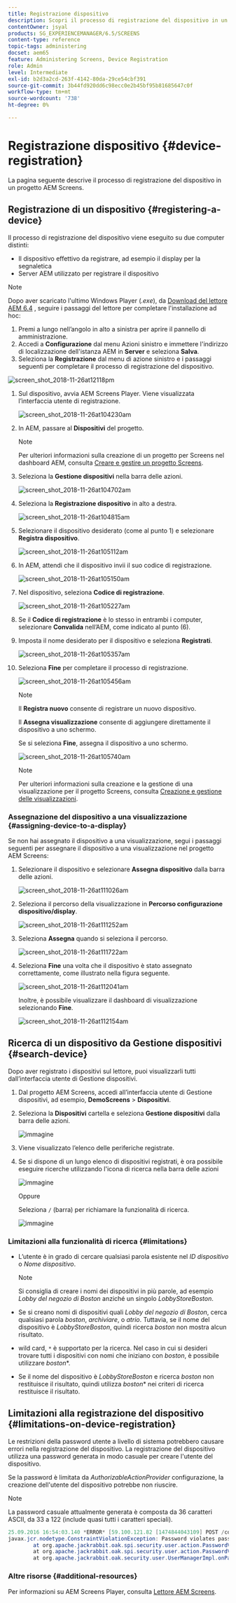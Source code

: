 ```yaml
---
title: Registrazione dispositivo
description: Scopri il processo di registrazione del dispositivo in un progetto AEM Screens.
contentOwner: jsyal
products: SG_EXPERIENCEMANAGER/6.5/SCREENS
content-type: reference
topic-tags: administering
docset: aem65
feature: Administering Screens, Device Registration
role: Admin
level: Intermediate
exl-id: b2d3a2cd-263f-4142-80da-29ce54cbf391
source-git-commit: 3b44fd920dd6c98ecc0e2b45bf95b81685647c0f
workflow-type: tm+mt
source-wordcount: '738'
ht-degree: 0%

---
```


# Registrazione dispositivo {#device-registration}

La pagina seguente descrive il processo di registrazione del dispositivo in un progetto AEM Screens.

## Registrazione di un dispositivo {#registering-a-device}

Il processo di registrazione del dispositivo viene eseguito su due computer distinti:

* Il dispositivo effettivo da registrare, ad esempio il display per la segnaletica
* Server AEM utilizzato per registrare il dispositivo

>[!NOTE]
>
>Dopo aver scaricato l&#39;ultimo Windows Player (*.exe*), da [Download del lettore AEM 6.4](https://download.macromedia.com/screens/) , seguire i passaggi del lettore per completare l&#39;installazione ad hoc:
>
>1. Premi a lungo nell’angolo in alto a sinistra per aprire il pannello di amministrazione.
>1. Accedi a **Configurazione** dal menu Azioni sinistro e immettere l&#39;indirizzo di localizzazione dell&#39;istanza AEM in **Server** e seleziona **Salva**.
>1. Seleziona la **Registrazione** dal menu di azione sinistro e i passaggi seguenti per completare il processo di registrazione del dispositivo.
>

![screen_shot_2018-11-26at12118pm](assets/screen_shot_2018-11-26at12118pm.png)

1. Sul dispositivo, avvia AEM Screens Player. Viene visualizzata l’interfaccia utente di registrazione.

   ![screen_shot_2018-11-26at104230am](assets/screen_shot_2018-11-26at104230am.png)

1. In AEM, passare al **Dispositivi** del progetto.

   >[!NOTE]
   >
   >Per ulteriori informazioni sulla creazione di un progetto per Screens nel dashboard AEM, consulta [Creare e gestire un progetto Screens](creating-a-screens-project.md).

1. Seleziona la **Gestione dispositivi** nella barra delle azioni.

   ![screen_shot_2018-11-26at104702am](assets/screen_shot_2018-11-26at104702am.png)

1. Seleziona la **Registrazione dispositivo** in alto a destra.

   ![screen_shot_2018-11-26at104815am](assets/screen_shot_2018-11-26at104815am.png)

1. Selezionare il dispositivo desiderato (come al punto 1) e selezionare **Registra dispositivo**.

   ![screen_shot_2018-11-26at105112am](assets/screen_shot_2018-11-26at105112am.png)

1. In AEM, attendi che il dispositivo invii il suo codice di registrazione.

   ![screen_shot_2018-11-26at105150am](assets/screen_shot_2018-11-26at105150am.png)

1. Nel dispositivo, seleziona **Codice di registrazione**.

   ![screen_shot_2018-11-26at105227am](assets/screen_shot_2018-11-26at105227am.png)

1. Se il **Codice di registrazione** è lo stesso in entrambi i computer, selezionare **Convalida** nell’AEM, come indicato al punto (6).
1. Imposta il nome desiderato per il dispositivo e seleziona **Registrati**.

   ![screen_shot_2018-11-26at105357am](assets/screen_shot_2018-11-26at105357am.png)

1. Seleziona **Fine** per completare il processo di registrazione.

   ![screen_shot_2018-11-26at105456am](assets/screen_shot_2018-11-26at105456am.png)

   >[!NOTE]
   >
   >Il **Registra nuovo** consente di registrare un nuovo dispositivo.
   >
   >Il **Assegna visualizzazione** consente di aggiungere direttamente il dispositivo a uno schermo.

   Se si seleziona **Fine**, assegna il dispositivo a uno schermo.

   ![screen_shot_2018-11-26at105740am](assets/screen_shot_2018-11-26at105740am.png)

   >[!NOTE]
   >
   >Per ulteriori informazioni sulla creazione e la gestione di una visualizzazione per il progetto Screens, consulta [Creazione e gestione delle visualizzazioni](managing-displays.md).

### Assegnazione del dispositivo a una visualizzazione {#assigning-device-to-a-display}

Se non hai assegnato il dispositivo a una visualizzazione, segui i passaggi seguenti per assegnare il dispositivo a una visualizzazione nel progetto AEM Screens:

1. Selezionare il dispositivo e selezionare **Assegna dispositivo** dalla barra delle azioni.

   ![screen_shot_2018-11-26at111026am](assets/screen_shot_2018-11-26at111026am.png)

1. Seleziona il percorso della visualizzazione in **Percorso configurazione dispositivo/display**.

   ![screen_shot_2018-11-26at111252am](assets/screen_shot_2018-11-26at111252am.png)

1. Seleziona **Assegna** quando si seleziona il percorso.

   ![screen_shot_2018-11-26at111722am](assets/screen_shot_2018-11-26at111722am.png)

1. Seleziona **Fine** una volta che il dispositivo è stato assegnato correttamente, come illustrato nella figura seguente.

   ![screen_shot_2018-11-26at112041am](assets/screen_shot_2018-11-26at112041am.png)

   Inoltre, è possibile visualizzare il dashboard di visualizzazione selezionando **Fine**.

   ![screen_shot_2018-11-26at112154am](assets/screen_shot_2018-11-26at112154am.png)

## Ricerca di un dispositivo da Gestione dispositivi {#search-device}

Dopo aver registrato i dispositivi sul lettore, puoi visualizzarli tutti dall’interfaccia utente di Gestione dispositivi.

1. Dal progetto AEM Screens, accedi all’interfaccia utente di Gestione dispositivi, ad esempio, **DemoScreens** > **Dispositivi**.

1. Seleziona la **Dispositivi** cartella e seleziona **Gestione dispositivi** dalla barra delle azioni.

   ![immagine](/help/user-guide/assets/device-manager/device-manager-1.png)

1. Viene visualizzato l’elenco delle periferiche registrate.

1. Se si dispone di un lungo elenco di dispositivi registrati, è ora possibile eseguire ricerche utilizzando l&#39;icona di ricerca nella barra delle azioni

   ![immagine](/help/user-guide/assets/device-manager/device-manager-2.png)

   Oppure

   Seleziona `/` (barra) per richiamare la funzionalità di ricerca.

   ![immagine](/help/user-guide/assets/device-manager/device-manager-3.png)


### Limitazioni alla funzionalità di ricerca {#limitations}

* L’utente è in grado di cercare qualsiasi parola esistente nel *ID dispositivo* o *Nome dispositivo*.

  >[!NOTE]
  >Si consiglia di creare i nomi dei dispositivi in più parole, ad esempio *Lobby del negozio di Boston* anziché un singolo *LobbyStoreBoston*.

* Se si creano nomi di dispositivi quali *Lobby del negozio di Boston*, cerca qualsiasi parola *boston*, *archiviare*, o *atrio*. Tuttavia, se il nome del dispositivo è *LobbyStoreBoston*, quindi ricerca *boston* non mostra alcun risultato.

* wild card, `*` è supportato per la ricerca. Nel caso in cui si desideri trovare tutti i dispositivi con nomi che iniziano con *boston*, è possibile utilizzare *boston**.

* Se il nome del dispositivo è *LobbyStoreBoston* e ricerca *boston* non restituisce il risultato, quindi utilizza *boston** nei criteri di ricerca restituisce il risultato.

## Limitazioni alla registrazione del dispositivo {#limitations-on-device-registration}

Le restrizioni della password utente a livello di sistema potrebbero causare errori nella registrazione del dispositivo. La registrazione del dispositivo utilizza una password generata in modo casuale per creare l&#39;utente del dispositivo.

Se la password è limitata da *AuthorizableActionProvider* configurazione, la creazione dell&#39;utente del dispositivo potrebbe non riuscire.

>[!NOTE]
>
>La password casuale attualmente generata è composta da 36 caratteri ASCII, da 33 a 122 (include quasi tutti i caratteri speciali).

```java
25.09.2016 16:54:03.140 *ERROR* [59.100.121.82 [1474844043109] POST /content/screens/svc/registration HTTP/1.1] com.adobe.cq.screens.device.registration.impl.RegistrationServlet Error during device registration
javax.jcr.nodetype.ConstraintViolationException: Password violates password constraint (^(?=.*\d).{7,9}$).
        at org.apache.jackrabbit.oak.spi.security.user.action.PasswordValidationAction.validatePassword(PasswordValidationAction.java:105)
        at org.apache.jackrabbit.oak.spi.security.user.action.PasswordValidationAction.onPasswordChange(PasswordValidationAction.java:76)
        at org.apache.jackrabbit.oak.security.user.UserManagerImpl.onPasswordChange(UserManagerImpl.java:308)
```

### Altre risorse {#additional-resources}

Per informazioni su AEM Screens Player, consulta [Lettore AEM Screens](working-with-screens-player.md).
